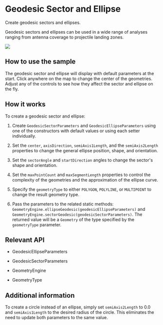 # Geodesic Sector and Ellipse

Create geodesic sectors and ellipses.

Geodesic sectors and ellipses can be used in a wide range of analyses ranging from antenna coverage to projectile landing zones.

![]("GeodesicSectorAndEllipse.png)

## How to use the sample

The geodesic sector and ellipse will display with default parameters at the start. Click anywhere on the map to change the center of the geometries. Adjust any of the controls to see how they affect the sector and ellipse on the fly.

## How it works

To create a geodesic sector and ellipse:


1. Create `GeodesicSectorParameters` and `GeodesicEllipseParameters` using one of the constructors with default values or using each setter individually.

2. Set the `center`, `axisDirection`, `semiAxis1Length`, and the `semiAxis2Length` properties to change the general ellipse position, shape, and orientation.

3. Set the `sectorAngle` and `startDirection` angles to change the sector's shape and orientation.

4. Set the `maxPointCount` and `maxSegmentLength` properties to control the complexity of the geometries and the approximation of the ellipse curve.

5. Specify the `geometryType` to either `POLYGON`, `POLYLINE`, or `MULTIPOINT` to change the result geometry type.

6. Pass the parameters to the related static methods: `GeometryEngine.ellipseGeodesic(geodesicEllipseParameters)` and `GeometryEngine.sectorGeodesic(geodesicSectorParameters)`. The returned value will be a `Geometry` of the type specified by the `geometryType` parameter.


## Relevant API


* GeodesicEllipseParameters
  
* GeodesicSectorParameters

* GeometryEngine

* GeometryType


## Additional information

To create a circle instead of an ellipse, simply set `semiAxis2Length` to 0.0 and `semiAxis1Length` to the desired radius of the circle. This eliminates the need to update both parameters to the same value.
